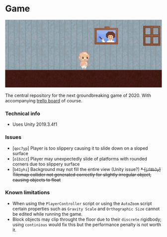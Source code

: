 # Game

![Screenshot](/screenshot.png)

The central repository for the next groundbreaking game of 2020. With accompanying [trello board](https://trello.com/b/YAWo8IqC/game) of course.

### Technical info

* Uses Unity 2019.3.4f1

### Issues

* [`qoc7yp`] Player is too slippery causing it to slide down on a sloped surface
* [`o1bzcz`] Player may unexpectedly slide of platforms with rounded corners due too slippery surface
* [`b41yhi`] Background may not fill the entire view (Unity issue?)
~~* [`jf8b3y`] Tilemap collider not generated correctly for slightly irregular object, causing objects to float~~

### Known limitations

* When using the `PlayerController` script or using the `AutoZoom` script certain properties such as `Gravity Scale` and `Orthographic Size` cannot be edited while running the game.
* Block objects may clip throught the floor due to their `discrete` rigidbody; using `continious` would fix this but the performance penalty is not worth it.
